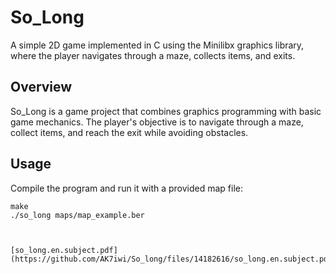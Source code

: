 # So_Long

A simple 2D game implemented in C using the Minilibx graphics library, where the player navigates through a maze, collects items, and exits.

## Overview

So_Long is a game project that combines graphics programming with basic game mechanics. The player's objective is to navigate through a maze, collect items, and reach the exit while avoiding obstacles.

## Usage

Compile the program and run it with a provided map file:

```
make
./so_long maps/map_example.ber



[so_long.en.subject.pdf](https://github.com/AK7iwi/So_long/files/14182616/so_long.en.subject.pdf)





